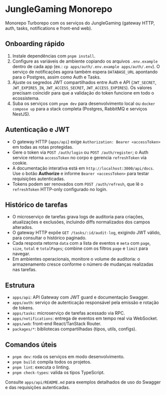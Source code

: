 # JungleGaming Monorepo

Monorepo Turborepo com os serviços do JungleGaming (gateway HTTP, auth, tasks, notifications e front-end web).

## Onboarding rápido
1. Instale dependências com `pnpm install`.
2. Configure as variáveis de ambiente copiando os arquivos `.env.example` dentro de cada app (ex.: `cp apps/auth/.env.example apps/auth/.env`). O serviço de notificações agora também espera `DATABASE_URL` apontando para o Postgres, assim como Auth e Tasks.
3. Ajuste os segredos JWT compartilhados entre Auth e API (`JWT_SECRET`, `JWT_EXPIRES_IN`, `JWT_ACCESS_SECRET`, `JWT_ACCESS_EXPIRES`). Os valores precisam coincidir para que a validação do token funcione em todo o ecossistema.
4. Suba os serviços com `pnpm dev` para desenvolvimento local ou `docker compose up` para a stack completa (Postgres, RabbitMQ e serviços NestJS).

## Autenticação e JWT
- O gateway HTTP (`apps/api`) exige `Authorization: Bearer <accessToken>` em todas as rotas protegidas.
- Gere o token via `POST /auth/login` ou `POST /auth/register`; o Auth service retorna `accessToken` no corpo e gerencia `refreshToken` via cookie.
- A documentação interativa está em `http://localhost:3000/api/docs`. Use o botão **Authorize** e informe `Bearer <accessToken>` para testar requisições autenticadas.
- Tokens podem ser renovados com `POST /auth/refresh`, que lê o `refreshToken` HTTP-only configurado no login.

## Histórico de tarefas
- O microserviço de tarefas grava logs de auditoria para criações, atualizações e exclusões, incluindo diffs normalizados dos campos alterados.
- O gateway HTTP expõe `GET /tasks/:id/audit-log`, exigindo JWT válido, para consultar o histórico paginado.
- Cada resposta retorna `data` com a lista de eventos e `meta` com `page`, `size`, `total` e `totalPages`; combine com os filtros `page` e `limit` para navegar.
- Em ambientes operacionais, monitore o volume de auditoria: o armazenamento cresce conforme o número de mudanças realizadas nas tarefas.

## Estrutura
- `apps/api`: API Gateway com JWT guard e documentação Swagger.
- `apps/auth`: serviço de autenticação responsável pela emissão e rotação de tokens.
- `apps/tasks`: microserviço de tarefas acessado via RPC.
- `apps/notifications`: entrega de eventos em tempo real via WebSocket.
- `apps/web`: front-end React/TanStack Router.
- `packages/*`: bibliotecas compartilhadas (tipos, utils, configs).

## Comandos úteis
- `pnpm dev`: roda os serviços em modo desenvolvimento.
- `pnpm build`: compila todos os projetos.
- `pnpm lint`: executa o linting.
- `pnpm check-types`: valida os tipos TypeScript.

Consulte `apps/api/README.md` para exemplos detalhados de uso do Swagger e das requisições autenticadas.
